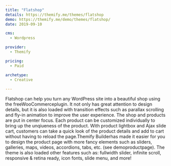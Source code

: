 ```yaml
---
title: "Flatshop"
details: https://themify.me/themes/flatshop
demo: https://themify.me/demo/themes/flatshop/
date: 2019-09-10

cms: 
  - Wordpress

provider: 
  - Themify

pricing:
  - Paid

archetype:
  - Creative
  
---
```


Flatshop can help you turn any WordPress site into a beautiful shop using the freeWooCommerceplugin. It not only has great attention to design details, but it is also loaded with transition effects such as parallax scrolling and fly-in animation to improve the user experience. The shop and products are put in center focus. Each product can be customized individually to bring up the unqiueness of the product. With product lightbox and Ajax slide cart, customers can take a quick look of the product details and add to cart without having to reload the page.Themify Builderhas made it easier for you to design the product page with more fancy elements such as sliders, galleries, maps, videos, accordions, tabs, etc. (see demoproductpage). The theme is also loaded other features such as: fullwidth slider, infinite scroll, responsive & retina ready, icon fonts, slide menu, and more!